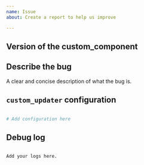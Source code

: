 ```yaml
---
name: Issue
about: Create a report to help us improve

---
```


<!-- Before you open a new issue, search through the existing issues to see if others have had the same problem.

Issues not containing the minimum requirements will be closed:

- Issues without a description (using the header is not good enough) will be closed.
- Issues without debug logging will be closed.
- Issues without configuration will be closed

-->

## Version of the custom_component
<!-- If you are not using the newest version, download and try that before opening an issue-->

## Describe the bug
A clear and concise description of what the bug is.

## `custom_updater` configuration

```yaml

# Add configuration here

```

## Debug log

```text

Add your logs here.

```